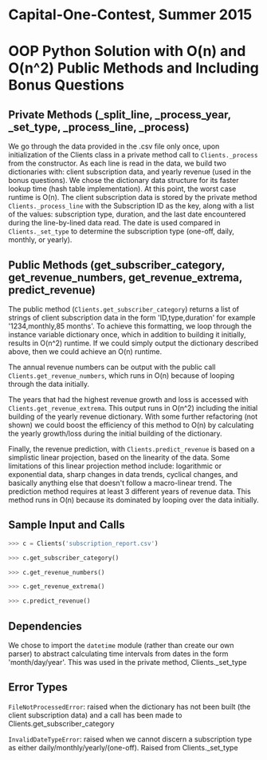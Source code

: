 # Capital-One-Contest, Summer 2015


# OOP Python Solution with O(n) and O(n^2) Public Methods and Including Bonus Questions


## Private Methods (_split_line, _process_year, _set_type, _process_line, _process)

We go through the data provided in the .csv file only once, upon initialization of the Clients class in a private method call to `Clients._process` from the constructor. As each line is read in the data, we build two dictionaries with: client subscription data, and yearly revenue (used in the bonus questions). We chose the dictionary data structure for its faster lookup time (hash table implementation). At this point, the worst case runtime is O(n). The client subscription data is stored by the private method `Clients._process_line` with the Subscription ID as the key, along with a list of the values: subscription type, duration, and the last date encountered during the line-by-lined data read. The date is used compared in `Clients._set_type` to determine the subscription type (one-off, daily, monthly, or yearly). 



## Public Methods (get_subscriber_category, get_revenue_numbers, get_revenue_extrema, predict_revenue)

The public method (`Clients.get_subscriber_category`) returns a list of strings of client subscription data in the form 'ID,type,duration' for example '1234,monthly,85 months'. To achieve this formatting, we loop through the instance variable dictionary once, which in addition to building it initially, results in O(n^2) runtime. If we could simply output the dictionary described above, then we could achieve an O(n) runtime.

The annual revenue numbers can be output with the public call `Clients.get_revenue_numbers`, which runs in O(n) because of looping through the data initially.

The years that had the highest revenue growth and loss is accessed with `Clients.get_revenue_extrema`. This output runs in O(n^2) including the initial building of the yearly revenue dictionary. With some further refactoring (not shown) we could boost the efficiency of this method to O(n) by calculating the yearly growth/loss during the initial building of the dictionary. 

Finally, the revenue prediction, with `Clients.predict_revenue` is based on a simplistic linear projection, based on the linearity of the data. Some limitations of this linear projection method include: logarithmic or exponential data, sharp changes in data trends, cyclical changes, and basically anything else that doesn't follow a macro-linear trend. The prediction method requires at least 3 different years of revenue data. This method runs in O(n) because its dominated by looping over the data initially.


## Sample Input and Calls

```python
>>> c = Clients('subscription_report.csv')

>>> c.get_subscriber_category()

>>> c.get_revenue_numbers()

>>> c.get_revenue_extrema()

>>> c.predict_revenue()
```


## Dependencies

We chose to import the `datetime` module (rather than create our own parser) to abstract calculating time intervals from dates in the form 'month/day/year'. This was used in the private method, Clients._set_type


## Error Types

`FileNotProcessedError`: raised when the dictionary has not been built (the client subscription data) and a call has been made to Clients.get_subscriber_category

`InvalidDateTypeError`: raised when we cannot discern a subscription type as either daily/monthly/yearly/(one-off). Raised from Clients._set_type

